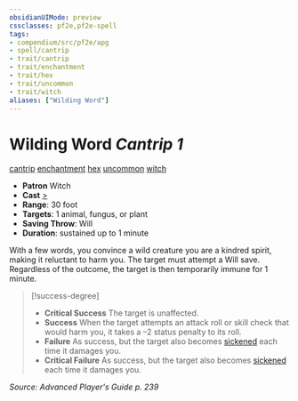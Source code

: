 ```yaml
---
obsidianUIMode: preview
cssclasses: pf2e,pf2e-spell
tags:
- compendium/src/pf2e/apg
- spell/cantrip
- trait/cantrip
- trait/enchantment
- trait/hex
- trait/uncommon
- trait/witch
aliases: ["Wilding Word"]
---
```

# Wilding Word *Cantrip 1*   
[cantrip](rules/traits/cantrip.md "Cantrip Spell Trait")  [enchantment](rules/traits/enchantment.md "Enchantment School Trait")  [hex](rules/traits/hex-apg.md "Hex Combat Trait")  [uncommon](rules/traits/uncommon.md "Uncommon Rarity Trait")  [witch](rules/traits/witch-apg.md "Witch Class Trait")  

- **Patron** Witch
- **Cast** [>](rules/core-rulebook/chapter-9-playing-the-game.md#Actions "Single Action") 
- **Range**: 30 foot
- **Targets**: 1 animal, fungus, or plant
- **Saving Throw**: Will
- **Duration**: sustained up to 1 minute

With a few words, you convince a wild creature you are a kindred spirit, making it reluctant to harm you. The target must attempt a Will save. Regardless of the outcome, the target is then temporarily immune for 1 minute.

> [!success-degree] 
> - **Critical Success** The target is unaffected.
> - **Success** When the target attempts an attack roll or skill check that would harm you, it takes a –2 status penalty to its roll.
> - **Failure** As success, but the target also becomes [sickened](rules/conditions.md#Sickened) each time it damages you.
> - **Critical Failure** As success, but the target also becomes [sickened](rules/conditions.md#Sickened) each time it damages you.

*Source: Advanced Player's Guide p. 239*